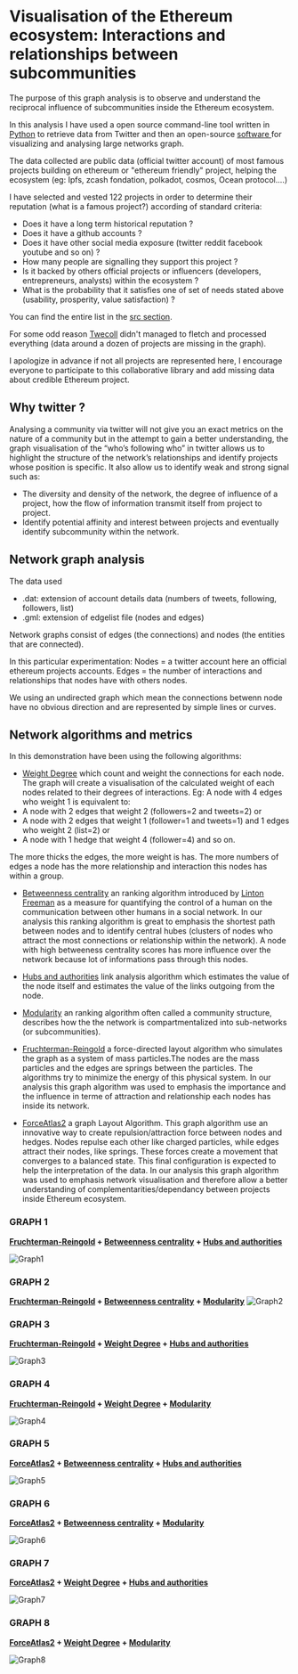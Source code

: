 # Visualisation of the Ethereum ecosystem: Interactions and relationships between subcommunities



The purpose of this graph analysis is to observe and understand the reciprocal influence of subcommunities inside the Ethereum ecosystem.


In this analysis I have used a open source command-line tool written in [Python](https://github.com/jdevoo/twecoll/blob/master/README.md) to retrieve data from Twitter and then an open-source [software ](https://gephi.org/users/) for visualizing and analysing large networks graph.

The data collected are public data (official twitter account) of most famous projects building on ethereum or "ethereum friendly" project, helping the ecosystem (eg: Ipfs, zcash fondation, polkadot, cosmos, Ocean protocol....)

I have selected and vested 122 projects in order to determine their reputation (what is a famous project?) according of standard criteria:

- Does it have a long term historical reputation ?
- Does it have a github accounts ?
- Does it have other social media exposure (twitter reddit facebook youtube and so on) ?
- How many people are signalling they support this project ?
- Is it backed by others official projects or influencers (developers, entrepreneurs, analysts) within the ecosystem ?
- What is the probability that it satisfies one of set of needs stated above (usability, prosperity, value satisfaction) ?

You can find the entire list in the [src section](https://github.com/silver84/Ethereum-community-toolset/tree/master/src/raw_dat_and_gml_data).

For some odd reason [Twecoll](https://github.com/jdevoo/twecoll/blob/master/README.md) didn't managed to fletch and processed everything (data around a dozen of projects are missing in the graph).

I apologize in advance if not all projects are represented here, I encourage everyone to participate to this collaborative library and add missing data about credible Ethereum project.

## Why twitter ?
Analysing a community via twitter will not give you an exact metrics on the nature of a community but in the attempt to gain a better understanding, the graph visualisation of the “who’s following who” in twitter allows us to highlight the structure of the network’s relationships and identify projects whose position is specific.
It also allow us to identify weak and strong signal such as:

- The diversity and density of the network, the degree of influence of a project, how the flow of information transmit itself from project to project.
- Identify potential affinity and interest between projects and eventually identify subcommunity within the network.


## Network graph analysis

The data used

- .dat: extension of account details data (numbers of tweets, following, followers, list)
- .gml: extension of edgelist file (nodes and edges)

Network graphs consist of edges (the connections) and nodes (the entities that are connected).

In this particular experimentation:
Nodes = a twitter account here an official ethereum projects accounts.
Edges = the number of interactions and relationships that nodes have with others nodes.

We using an undirected graph which mean the connections betwenn node have no obvious direction and are represented by simple lines or curves.

## Network algorithms and metrics

In this demonstration have been using the following algorithms:

- [Weight Degree](https://en.wikipedia.org/wiki/Centrality#Degree_centrality) which count and weight the connections for each node.
The graph will create a visualisation of the calculated weight of each nodes related to their degrees of interactions.
Eg: A node with 4 edges who weight 1 is equivalent to:
 - A node with 2 edges that weight 2 (followers=2 and tweets=2) or
 - A node with 2 edges that weight 1 (follower=1 and  tweets=1)  and 1 edges who weight 2 (list=2) or
 - A node with 1 hedge that weight 4 (follower=4) and so on.

 The more thicks the edges, the more weight is has.
 The more numbers of edges a node has the more relationship and interaction this nodes has within a group.

- [Betweenness centrality](https://en.wikipedia.org/wiki/Centrality#Betweenness_centrality) an ranking algorithm  introduced by [Linton Freeman](https://en.wikipedia.org/wiki/Linton_Freeman) as a measure for quantifying the control of a human on the communication between other humans in a social network.
In our analysis this ranking algorithm is great to emphasis the shortest path between nodes and to identify central hubes (clusters of nodes who attract the most connections or relationship within the network).
A node with high betweeness centrality scores has more influence over the network because lot of informations pass through this nodes.

- [Hubs and authorities](https://github.com/gephi/gephi/wiki/HITS) link analysis algorithm which estimates the value of the node itself and estimates the value of the links outgoing from the node.

- [Modularity](https://github.com/gephi/gephi/wiki/Modularity) an ranking algorithm  often called a community structure, describes how the the network is compartmentalized into sub-networks (or subcommunities).

- [Fruchterman-Reingold](https://github.com/gephi/gephi/wiki/Fruchterman-Reingold) a force-directed layout algorithm who simulates the graph as a system of mass particles.The nodes are the mass particles and the edges are springs between the particles. The algorithms try to minimize the energy
of this physical system. In our analysis this graph algorithm was used to emphasis the importance and the influence in terme of attraction and relationship each nodes has inside its network.


- [ForceAtlas2](https://github.com/gephi/gephi/wiki/Force-Atlas-2) a graph Layout Algorithm.
This graph algorithm use an innovative way to create repulsion/attraction force between nodes and hedges.
Nodes repulse each other like charged particles, while edges attract their nodes, like springs. These forces create a movement that converges to a balanced state. This final configuration is expected to help the interpretation of the data.
In our analysis this graph algorithm was used to emphasis network visualisation and therefore allow a better understanding of complementarities/dependancy between projects inside Ethereum ecosystem.

### GRAPH 1

**[Fruchterman-Reingold](https://github.com/gephi/gephi/wiki/Fruchterman-Reingold) + [Betweenness centrality](https://en.wikipedia.org/wiki/Centrality#Betweenness_centrality) + [Hubs and authorities](https://github.com/gephi/gephi/wiki/HITS)** 

![Graph1](src/Graph/graph1.png)

### GRAPH 2

**[Fruchterman-Reingold](https://github.com/gephi/gephi/wiki/Fruchterman-Reingold) + [Betweenness centrality](https://en.wikipedia.org/wiki/Centrality#Betweenness_centrality) + [Modularity](https://github.com/gephi/gephi/wiki/Modularity)** 
![Graph2](src/Graph/graph2.png)

### GRAPH 3

**[Fruchterman-Reingold](https://github.com/gephi/gephi/wiki/Fruchterman-Reingold) + [Weight Degree](https://en.wikipedia.org/wiki/Centrality#Degree_centrality) + [Hubs and authorities](https://github.com/gephi/gephi/wiki/HITS)** 

![Graph3](src/Graph/graph3.png)

### GRAPH 4

**[Fruchterman-Reingold](https://github.com/gephi/gephi/wiki/Fruchterman-Reingold) + [Weight Degree](https://en.wikipedia.org/wiki/Centrality#Degree_centrality) + [Modularity](https://github.com/gephi/gephi/wiki/Modularity)** 

![Graph4](src/Graph/graph4.png)

### GRAPH 5

**[ForceAtlas2](https://github.com/gephi/gephi/wiki/Force-Atlas-2) + [Betweenness centrality](https://en.wikipedia.org/wiki/Centrality#Betweenness_centrality) + [Hubs and authorities](https://github.com/gephi/gephi/wiki/HITS)** 

![Graph5](src/Graph/graph5.png)

### GRAPH 6

**[ForceAtlas2](https://github.com/gephi/gephi/wiki/Force-Atlas-2) + [Betweenness centrality](https://en.wikipedia.org/wiki/Centrality#Betweenness_centrality) + [Modularity](https://github.com/gephi/gephi/wiki/Modularity)** 

![Graph6](src/Graph/graph6.png)

### GRAPH 7

**[ForceAtlas2](https://github.com/gephi/gephi/wiki/Force-Atlas-2) + [Weight Degree](https://en.wikipedia.org/wiki/Centrality#Degree_centrality) + [Hubs and authorities](https://github.com/gephi/gephi/wiki/HITS)** 

![Graph7](src/Graph/graph7.png)

### GRAPH 8

**[ForceAtlas2](https://github.com/gephi/gephi/wiki/Force-Atlas-2) + [Weight Degree](https://en.wikipedia.org/wiki/Centrality#Degree_centrality) + [Modularity](https://github.com/gephi/gephi/wiki/Modularity)** 

![Graph8](src/Graph/graph8.png)
